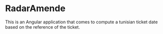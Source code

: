 # RadarAmende

This is an Angular application that comes to compute a tunisian ticket date based on the reference of the ticket. 
